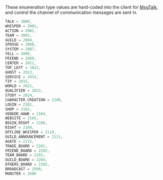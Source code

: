 These enumeration type values are hard-coded into the client for [MsgTalk](Packets/MsgTalk), and control the channel of communication messages are sent in. 

```c
TALK = 2000, 
WHISPER = 2001, 
ACTION = 2002, 
TEAM = 2003, 
GUILD = 2004, 
SPOUSE = 2006, 
SYSTEM = 2007, 
YELL = 2008, 
FRIEND = 2009, 
CENTER = 2011, 
TOP_LEFT = 2012, 
GHOST = 2013, 
SERVICE = 2014, 
TIP = 2015, 
WORLD = 2021, 
QUALIFIER = 2022, 
STUDY = 2024, 
CHARACTER_CREATION = 2100,
LOGIN = 2101, 
SHOP = 2102, 
VENDOR_HAWK = 2104, 
WEBSITE = 2105, 
BEGIN_RIGHT = 2108, 
RIGHT = 2109, 
OFFLINE_WHISPER = 2110, 
GUILD_ANNOUNCEMENT = 2111,
AGATE = 2115, 
TRADE_BOARD = 2201, 
FRIEND_BOARD = 2202, 
TEAM_BOARD = 2203, 
GUILD_BOARD = 2204, 
OTHERS_BOARD = 2205, 
BROADCAST = 2500, 
MONSTER = 2600 
```